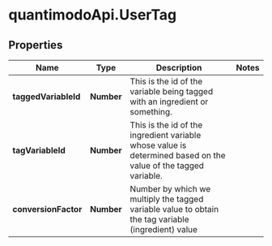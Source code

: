 # quantimodoApi.UserTag

## Properties
Name | Type | Description | Notes
------------ | ------------- | ------------- | -------------
**taggedVariableId** | **Number** | This is the id of the variable being tagged with an ingredient or something. | 
**tagVariableId** | **Number** | This is the id of the ingredient variable whose value is determined based on the value of the tagged variable. | 
**conversionFactor** | **Number** | Number by which we multiply the tagged variable value to obtain the tag variable (ingredient) value | 


